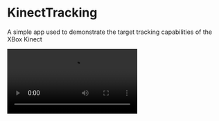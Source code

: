 # KinectTracking
A simple app used to demonstrate the target tracking capabilities of the XBox Kinect

![alt text](https://github.com/njdu/KinectTracking/res/demo.mp4 "Demo")
